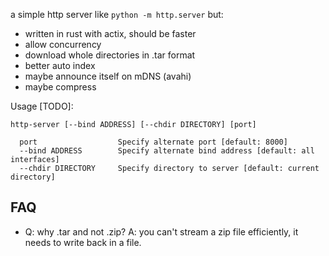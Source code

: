 a simple http server like `python -m http.server` but:

* written in rust with actix, should be faster
* allow concurrency
* download whole directories in .tar format
* better auto index
* maybe announce itself on mDNS (avahi)
* maybe compress

Usage [TODO]:

```
http-server [--bind ADDRESS] [--chdir DIRECTORY] [port]

  port                  Specify alternate port [default: 8000]
  --bind ADDRESS        Specify alternate bind address [default: all interfaces]
  --chdir DIRECTORY     Specify directory to server [default: current directory]
```

## FAQ

* Q: why .tar and not .zip? A: you can't stream a zip file efficiently, it needs to write back in a file.
